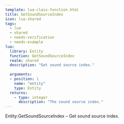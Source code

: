```yaml
---
template: lua-class-function.html
title: GetSoundSourceIndex
icon: lua-shared
tags:
  - lua
  - shared
  - needs-verification
  - needs-example
lua:
  library: Entity
  function: GetSoundSourceIndex
  realm: shared
  description: "Get sound source index."
  
  arguments:
  - position: 1
    name: "entity"
    type: Entity
  returns:
    - type: integer
      description: "The sound source index."
---
```


<div class="lua__search__keywords">
Entity:GetSoundSourceIndex &#x2013; Get sound source index.
</div>

